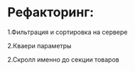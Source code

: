 # Рефакторинг:

1.Фильтрация и сортировка на сервере

2.Кваери параметры

2.Скролл именно до секции товаров
